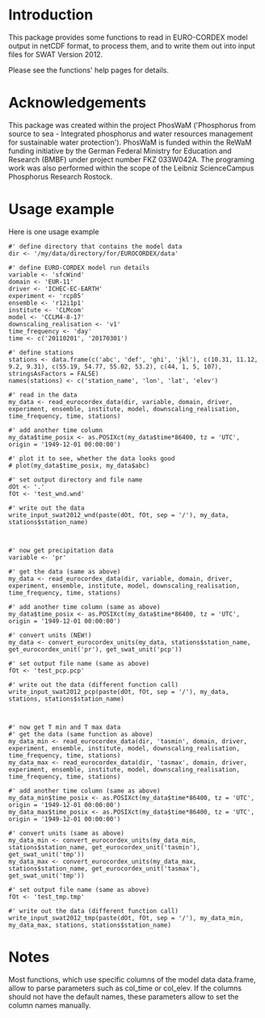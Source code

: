 # Introduction

This package provides some functions to read in EURO-CORDEX model output in netCDF format, to process them, and to write them out into input files for SWAT Version 2012.

Please see the functions' help pages for details.


# Acknowledgements

This package was created within the project PhosWaM ('Phosphorus from source to sea - Integrated phosphorus and water resources management for sustainable water protection'). PhosWaM is funded within the ReWaM funding initiative by the German Federal Ministry for Education and Research (BMBF) under project number FKZ 033W042A. The programing work was also performed within the scope of the Leibniz ScienceCampus Phosphorus Research Rostock.


# Usage example

Here is one usage example


```
#' define directory that contains the model data
dir <- '/my/data/directory/for/EUROCORDEX/data'

#' define EURO-CORDEX model run details
variable <- 'sfcWind'
domain <- 'EUR-11'
driver <- 'ICHEC-EC-EARTH'
experiment <- 'rcp85'
ensemble <- 'r12i1p1'
institute <- 'CLMcom'
model <- 'CCLM4-8-17'
downscaling_realisation <- 'v1'
time_frequency <- 'day'
time <- c('20110201', '20170301')

#' define stations
stations <- data.frame(c('abc', 'def', 'ghi', 'jkl'), c(10.31, 11.12, 9.2, 9.31), c(55.19, 54.77, 55.02, 53.2), c(44, 1, 5, 107), stringsAsFactors = FALSE)
names(stations) <- c('station_name', 'lon', 'lat', 'elev')

#' read in the data
my_data <- read_eurocordex_data(dir, variable, domain, driver, experiment, ensemble, institute, model, downscaling_realisation, time_frequency, time, stations)

#' add another time column
my_data$time_posix <- as.POSIXct(my_data$time*86400, tz = 'UTC', origin = '1949-12-01 00:00:00')

#' plot it to see, whether the data looks good
# plot(my_data$time_posix, my_data$abc)

#' set output directory and file name
dOt <- '.'
fOt <- 'test_wnd.wnd'

#' write out the data
write_input_swat2012_wnd(paste(dOt, fOt, sep = '/'), my_data, stations$station_name)



#' now get precipitation data
variable <- 'pr'

#' get the data (same as above)
my_data <- read_eurocordex_data(dir, variable, domain, driver, experiment, ensemble, institute, model, downscaling_realisation, time_frequency, time, stations)

#' add another time column (same as above)
my_data$time_posix <- as.POSIXct(my_data$time*86400, tz = 'UTC', origin = '1949-12-01 00:00:00')

#' convert units (NEW!)
my_data <- convert_eurocordex_units(my_data, stations$station_name, get_eurocordex_unit('pr'), get_swat_unit('pcp'))

#' set output file name (same as above)
fOt <- 'test_pcp.pcp'

#' write out the data (different function call)
write_input_swat2012_pcp(paste(dOt, fOt, sep = '/'), my_data, stations, stations$station_name)



#' now get T min and T max data
#' get the data (same function as above)
my_data_min <- read_eurocordex_data(dir, 'tasmin', domain, driver, experiment, ensemble, institute, model, downscaling_realisation, time_frequency, time, stations)
my_data_max <- read_eurocordex_data(dir, 'tasmax', domain, driver, experiment, ensemble, institute, model, downscaling_realisation, time_frequency, time, stations)

#' add another time column (same as above)
my_data_min$time_posix <- as.POSIXct(my_data$time*86400, tz = 'UTC', origin = '1949-12-01 00:00:00')
my_data_max$time_posix <- as.POSIXct(my_data$time*86400, tz = 'UTC', origin = '1949-12-01 00:00:00')

#' convert units (same as above)
my_data_min <- convert_eurocordex_units(my_data_min, stations$station_name, get_eurocordex_unit('tasmin'), get_swat_unit('tmp'))
my_data_max <- convert_eurocordex_units(my_data_max, stations$station_name, get_eurocordex_unit('tasmax'), get_swat_unit('tmp'))

#' set output file name (same as above)
fOt <- 'test_tmp.tmp'

#' write out the data (different function call)
write_input_swat2012_tmp(paste(dOt, fOt, sep = '/'), my_data_min, my_data_max, stations, stations$station_name)

```

# Notes

Most functions, which use specific columns of the model data data.frame, allow to parse parameters such as col_time or col_elev. If the columns should not have the default names, these parameters allow to set the column names manually.
